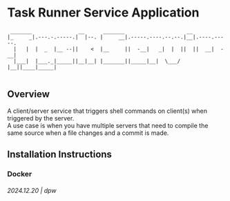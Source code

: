 # Task Runner Service Application

```
 _______               __      _______                    __             
|_     _|.---.-.-----.|  |--. |     __|.-----.----.--.--.|__|.----.-----.
  |   |  |  _  |__ --||    <  |__     ||  -__|   _|  |  ||  ||  __|  -__|
  |___|  |___._|_____||__|__| |_______||_____|__|  \___/ |__||____|_____|
                                                                         
```

## Overview

A client/server service that triggers shell commands on client(s) when triggered by the server.  
A use case is when you have multiple servers that need to compile the same source when a file changes and a commit is made.

## Installation Instructions

### Docker

###### 2024.12.20 | dpw
